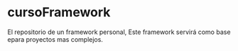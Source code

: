 # cursoFramework
El repositorio de un framework personal,
Este framework servirá como base epara proyectos mas complejos.
